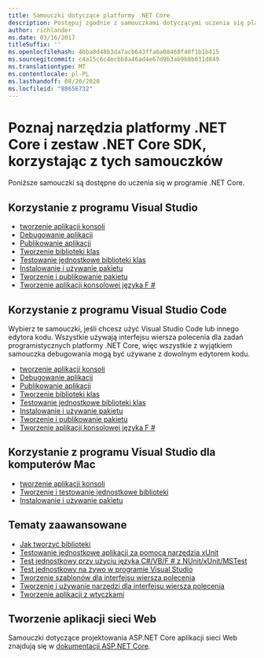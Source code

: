 ```yaml
---
title: Samouczki dotyczące platformy .NET Core
description: Postępuj zgodnie z samouczkami dotyczącymi uczenia się platformy .NET Core, aby tworzyć aplikacje i biblioteki na komputerach Mac, Linux i Windows.
author: richlander
ms.date: 03/16/2017
titleSuffix: ''
ms.openlocfilehash: 4bba8d48b3da7acb643ffa6a08468f40f1b1b415
ms.sourcegitcommit: c4a15c6c4ecbb8a46ad4e67d9b3ab9b8b031d849
ms.translationtype: MT
ms.contentlocale: pl-PL
ms.lasthandoff: 08/20/2020
ms.locfileid: "88656732"
---
```

# <a name="learn-net-core-and-the-net-core-sdk-tools-by-exploring-these-tutorials"></a>Poznaj narzędzia platformy .NET Core i zestaw .NET Core SDK, korzystając z tych samouczków

Poniższe samouczki są dostępne do uczenia się w programie .NET Core.

## <a name="use-visual-studio"></a>Korzystanie z programu Visual Studio

- [tworzenie aplikacji konsoli](with-visual-studio.md)
- [Debugowanie aplikacji](debugging-with-visual-studio.md)
- [Publikowanie aplikacji](publishing-with-visual-studio.md)
- [Tworzenie biblioteki klas](library-with-visual-studio.md)
- [Testowanie jednostkowe biblioteki klas](testing-library-with-visual-studio.md)
- [Instalowanie i używanie pakietu](/nuget/quickstart/install-and-use-a-package-in-visual-studio)
- [Tworzenie i publikowanie pakietu](/nuget/quickstart/create-and-publish-a-package-using-visual-studio)
- [Tworzenie aplikacji konsolowej języka F #](../../fsharp/get-started/get-started-visual-studio.md)

## <a name="use-visual-studio-code"></a>Korzystanie z programu Visual Studio Code

Wybierz te samouczki, jeśli chcesz użyć Visual Studio Code lub innego edytora kodu. Wszystkie używają interfejsu wiersza polecenia dla zadań programistycznych platformy .NET Core, więc wszystkie z wyjątkiem samouczka debugowania mogą być używane z dowolnym edytorem kodu.

- [tworzenie aplikacji konsoli](with-visual-studio-code.md)
- [Debugowanie aplikacji](debugging-with-visual-studio-code.md)
- [Publikowanie aplikacji](publishing-with-visual-studio-code.md)
- [Tworzenie biblioteki klas](library-with-visual-studio-code.md)
- [Testowanie jednostkowe biblioteki klas](testing-library-with-visual-studio-code.md)
- [Instalowanie i używanie pakietu](/nuget/quickstart/install-and-use-a-package-using-the-dotnet-cli)
- [Tworzenie i publikowanie pakietu](/nuget/quickstart/create-and-publish-a-package-using-the-dotnet-cli)
- [Tworzenie aplikacji konsolowej języka F #](../../fsharp/get-started/get-started-vscode.md)

## <a name="use-visual-studio-for-mac"></a>Korzystanie z programu Visual Studio dla komputerów Mac

- [tworzenie aplikacji konsoli](with-visual-studio-mac.md)
- [Tworzenie i testowanie jednostkowe biblioteki](library-with-visual-studio-mac.md)
- [Instalowanie i używanie pakietu](/nuget/quickstart/install-and-use-a-package-in-visual-studio-mac)

## <a name="advanced-topics"></a>Tematy zaawansowane

- [Jak tworzyć biblioteki](libraries.md)
- [Testowanie jednostkowe aplikacji za pomocą narzędzia xUnit](testing-with-cli.md)
- [Test jednostkowy przy użyciu języka C#/VB/F # z NUnit/xUnit/MSTest](../testing/index.md)
- [Test jednostkowy na żywo w programie Visual Studio](/visualstudio/test/live-unit-testing-start)
- [Tworzenie szablonów dla interfejsu wiersza polecenia](cli-templates-create-item-template.md)
- [Tworzenie i używanie narzędzi dla interfejsu wiersza polecenia](../tools/global-tools-how-to-create.md)
- [Tworzenie aplikacji z wtyczkami](creating-app-with-plugin-support.md)

## <a name="create-web-apps"></a>Tworzenie aplikacji sieci Web

Samouczki dotyczące projektowania ASP.NET Core aplikacji sieci Web znajdują się w [dokumentacji ASP.NET Core](/aspnet/core/).
